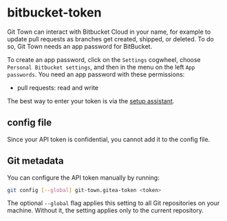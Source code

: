 # bitbucket-token

Git Town can interact with Bitbucket Cloud in your name, for example to update
pull requests as branches get created, shipped, or deleted. To do so, Git Town
needs an app password for BitBucket.

To create an app password, click on the `Settings` cogwheel, choose
`Personal Bitbucket settings`, and then in the menu on the left `App passwords`.
You need an app password with these permissions:

- pull requests: read and write

The best way to enter your token is via the
[setup assistant](../configuration.md).

## config file

Since your API token is confidential, you cannot add it to the config file.

## Git metadata

You can configure the API token manually by running:

```bash
git config [--global] git-town.gitea-token <token>
```

The optional `--global` flag applies this setting to all Git repositories on
your machine. Without it, the setting applies only to the current repository.
